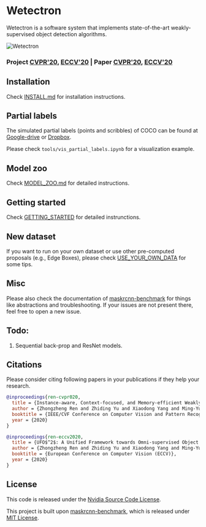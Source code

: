 # Wetectron

Wetectron is a software system that implements state-of-the-art weakly-supervised object detection algorithms.

![Wetectron](docs/teaser.png) 

### Project [CVPR'20](https://jason718.github.io/project/wsod/main.html), [ECCV'20](https://jason718.github.io/project/ufoo/main.html) | Paper [CVPR'20](https://arxiv.org/pdf/2004.04725.pdf), [ECCV'20](http://www.ecva.net/papers/eccv_2020/papers_ECCV/papers/123640290.pdf) 

## Installation

Check [INSTALL.md](docs/INSTALL.md) for installation instructions.

## Partial labels

The simulated partial labels (points and scribbles) of COCO can be found at [Google-drive](https://drive.google.com/drive/u/2/folders/1DYKIOrM0X3o_kdA-p932XYcIzku2fKAM) or [Dropbox](https://www.dropbox.com/sh/tq2gasoik98sfyc/AADdK9zPne9_v2QkauO2kpTZa?dl=0). 

Please check `tools/vis_partial_labels.ipynb` for a visualization example.

## Model zoo
Check [MODEL_ZOO.md](docs/MODEL_ZOO.md) for detailed instructions.

## Getting started

Check [GETTING_STARTED](docs/GETTING_STARTED.md) for detailed instrunctions. 

## New dataset
If you want to run on your own dataset or use other pre-computed proposals (e.g., Edge Boxes), please check [USE_YOUR_OWN_DATA](docs/USE_YOUR_OWN_DATA.md) for some tips.

## Misc

Please also check the documentation of [maskrcnn-benchmark](https://github.com/facebookresearch/maskrcnn-benchmark) for things like abstractions and troubleshooting.
If your issues are not present there, feel free to open a new issue.

## Todo:
1. Sequential back-prop and ResNet models.

## Citations

Please consider citing following papers in your publications if they help your research. 

```BibTeX
@inproceedings{ren-cvpr020,
  title = {Instance-aware, Context-focused, and Memory-efficient Weakly Supervised Object Detection},
  author = {Zhongzheng Ren and Zhiding Yu and Xiaodong Yang and Ming-Yu Liu and Yong Jae Lee and Alexander G. Schwing and Jan Kautz},
  booktitle = {IEEE/CVF Conference on Computer Vision and Pattern Recognition (CVPR)},
  year = {2020}
}

@inproceedings{ren-eccv2020,
  title = {UFO$^2$: A Unified Framework towards Omni-supervised Object Detection},
  author = {Zhongzheng Ren and Zhiding Yu and Xiaodong Yang and Ming-Yu Liu and Alexander G. Schwing and Jan Kautz},
  booktitle = {European Conference on Computer Vision (ECCV)},
  year = {2020}
}
```

## License

This code is released under the [Nvidia Source Code License](LICENSE). 

This project is built upon [maskrcnn-benchmark](https://github.com/facebookresearch/maskrcnn-benchmark), which is released under [MIT License](https://github.com/facebookresearch/maskrcnn-benchmark/blob/master/LICENSE).
